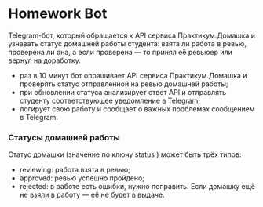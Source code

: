 # Homework Bot
Telegram-бот, который обращается к API сервиса Практикум.Домашка и узнавать статус домашней работы студента: взята ли работа в ревью, проверена ли она, а если проверена — то принял её ревьюер или вернул на доработку.

- раз в 10 минут бот опрашивает API сервиса Практикум.Домашка и проверять статус отправленной на ревью домашней работы;
- при обновлении статуса анализирует ответ API и отправлять студенту соответствующее уведомление в Telegram;
- логирует свою работу и сообщает о важных проблемах сообщением в Telegram.

### Статусы домашней работы
Статус домашки (значение по ключу status ) может быть трёх типов:
- reviewing: работа взята в ревью;
- approved: ревью успешно пройдено;
- rejected: в работе есть ошибки, нужно поправить.
Если домашку ещё не взяли в работу — её не будет в выдаче.
